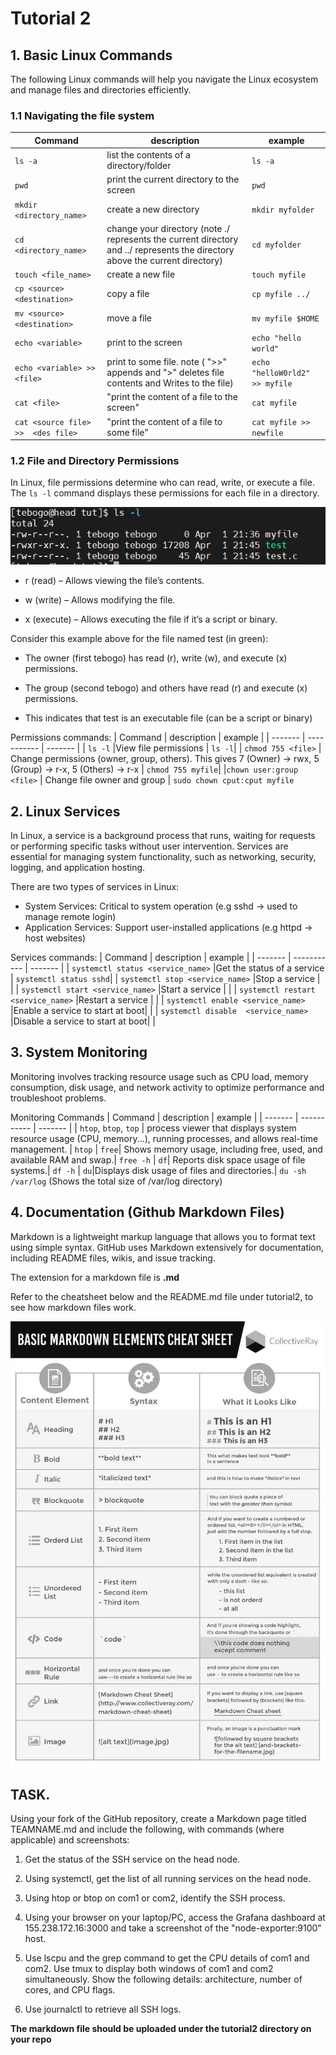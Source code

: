 # Tutorial 2

## 1. Basic Linux Commands

The following Linux commands will help you navigate the Linux ecosystem and manage files and directories efficiently.

### 1.1 Navigating the file system

|   Command |   description |   example |
|   ------- |   ----------- |   ------- |
| `ls -a`   |list the contents of a directory/folder | `ls -a` |
| `pwd`     |print the current directory to the screen | `pwd`|
| `mkdir <directory_name>`   |create a new directory| `mkdir myfolder`|
| `cd <directory_name>` | change your directory (note ./ represents the current directory and ../ represents the directory above the current directory)| `cd myfolder`|
| `touch <file_name>`|create a new file| `touch myfile` |
| `cp <source> <destination>`| copy a file | `cp myfile ../` | 
| `mv <source> <destination>`| move a file | `mv myfile $HOME` |
| `echo <variable>`       | print to the screen |  `echo "hello world"` 
| `echo <variable> >> <file>`| print to some file. note ( ">>" appends and ">" deletes file contents and Writes to the file) | `echo "helloW0rld2" >> myfile`
| `cat <file>`| "print the content of a file to the screen" | `cat myfile` |
| `cat <source file> >>  <des file>`| "print the content of a file to some file"| `cat myfile >>  newfile` |

### 1.2  File and Directory Permissions

In Linux, file permissions determine who can read, write, or execute a file. The `ls -l` command displays these permissions for each file in a directory.

![screenshot of file permissions](permissions.png)

- r (read) – Allows viewing the file’s contents.

- w (write) – Allows modifying the file.

- x (execute) – Allows executing the file if it’s a script or binary.

Consider this example above for the file named test (in green):
- The owner (first tebogo) has read (r), write (w), and execute (x) permissions.

- The group (second tebogo) and others have read (r) and execute (x) permissions.

- This indicates that test is an executable file (can be a script or binary)

Permissions commands: 
|   Command |   description |   example |
|   ------- |   ----------- |   ------- |
| `ls -l`   |View file permissions | `ls -l`|
| `chmod 755 <file>` | Change permissions (owner, group, others). This gives 7 (Owner) → rwx, 5 (Group) → r-x, 5 (Others) → r-x | `chmod 755 myfile`|
|`chown user:group <file>` | Change file owner and group | `sudo chown cput:cput myfile`


## 2. Linux Services 
In Linux, a service is a background process that runs, waiting for requests or performing specific tasks without user intervention. Services are essential for managing system functionality, such as networking, security, logging, and application hosting.

There are two types of services in Linux:

- System Services: Critical to system operation (e.g sshd -> used to manage remote login)
- Application Services: Support user-installed applications (e.g httpd -> host websites)

Services commands: 
|   Command |   description |   example |
|   ------- |   ----------- |   ------- |
| `systemctl status <service_name>`   |Get the status of a service |   `systemctl status sshd`|
| `systemctl stop <service_name>`    |Stop a service | |
| `systemctl start <service_name>`    |Start a service | |
| `systemctl restart <service_name>`    |Restart a service | |
| `systemctl enable <service_name>`    |Enable a service to start at boot| |
| `systemctl disable  <service_name>`    |Disable  a service to start at boot| |

## 3. System Monitoring 

Monitoring involves tracking resource usage such as CPU load, memory consumption, disk usage, and network activity to optimize performance and troubleshoot problems.

Monitoring Commands 
|   Command |   description |   example |
|   ------- |   ----------- |   ------- |
| `htop`, `btop`, `top`   | process viewer that displays system resource usage (CPU, memory...), running processes, and allows real-time management. |   `htop`
| `free`|  Shows memory usage, including free, used, and available RAM and swap.| `free -h`
| `df`| Reports disk space usage of file systems.| `df -h`
| `du`|Displays disk usage of files and directories.| `du -sh /var/log` (Shows the total size of /var/log directory)

## 4. Documentation (Github Markdown Files)

Markdown is a lightweight markup language that allows you to format text using simple syntax. GitHub uses Markdown extensively for documentation, including README files, wikis, and issue tracking.

The extension for a markdown file is **.md**

Refer to the cheatsheet below and the README.md file under tutorial2, to see how markdown files work.

![markdown_cheatsheet][def]


[def]: markdown.jpg

## TASK.
Using your fork of the GitHub repository, create a Markdown page titled TEAMNAME.md and include the following, with commands (where applicable) and screenshots:

1. Get the status of the SSH service on the head node.

2. Using systemctl, get the list of all running services on the head node.

3. Using htop or btop on com1 or com2, identify the SSH process.

4. Using your browser on your laptop/PC, access the Grafana dashboard at 155.238.172.16:3000 and take a screenshot of the "node-exporter:9100" host.

5. Use lscpu and the grep command to get the CPU details of com1 and com2. Use tmux to display both windows of com1 and com2 simultaneously. Show the following details: architecture, number of cores, and CPU flags.

6. Use journalctl to retrieve all SSH logs.

**The markdown file should be uploaded under the tutorial2 directory on your repo** 
